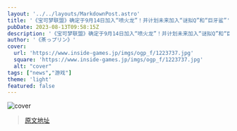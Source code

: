 ```yaml
---
layout: '../../layouts/MarkdownPost.astro'
title: '《宝可梦联盟》确定于9月14日加入“喷火龙”！并计划未来加入“谜拟Q”和“巨牙鲨”'
pubDate: 2023-08-13T09:58:15Z
description: '《宝可梦联盟》确定于9月14日加入“喷火龙”！并计划未来加入“谜拟Q”和“巨牙鲨”'
author: '《茶っプリン》'
cover:
  url: 'https://www.inside-games.jp/imgs/ogp_f/1223737.jpg'
  square: 'https://www.inside-games.jp/imgs/ogp_f/1223737.jpg'
  alt: "cover"
tags: ["news","游戏"]
theme: 'light'
featured: false
---
```


![cover](https://www.inside-games.jp/imgs/ogp_f/1223737.jpg)


>[原文地址](https://www.inside-games.jp/article/2023/08/13/147824.html)  